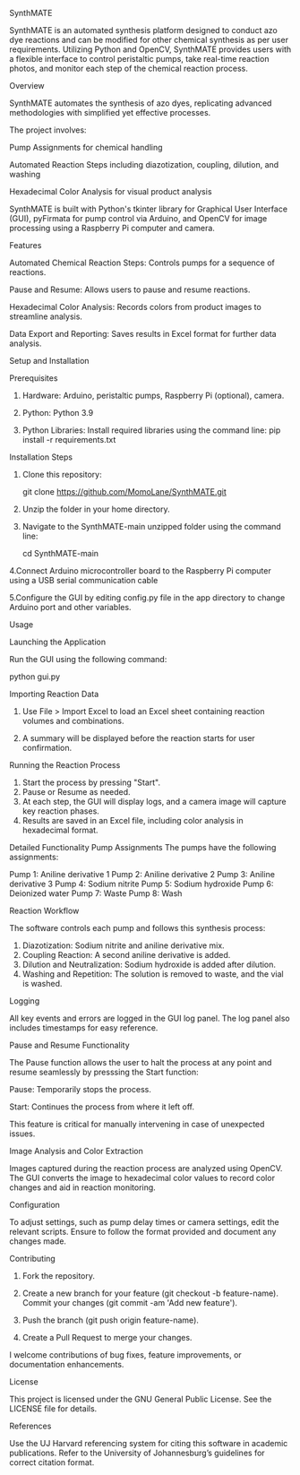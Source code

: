 SynthMATE 

SynthMATE is an automated synthesis platform designed to conduct azo dye reactions and can be modified for other chemical synthesis as per user requirements. Utilizing Python and OpenCV, SynthMATE provides users with a flexible interface to control peristaltic pumps, take real-time reaction photos, and monitor each step of the chemical reaction process.

Overview

SynthMATE automates the synthesis of azo dyes, replicating advanced methodologies with simplified yet effective processes. 

The project involves:

Pump Assignments for chemical handling

Automated Reaction Steps including diazotization, coupling, dilution, and washing

Hexadecimal Color Analysis for visual product analysis

SynthMATE is built with Python's tkinter library for Graphical User Interface (GUI), pyFirmata for pump control via Arduino, and OpenCV for image processing using a Raspberry Pi computer and camera.

Features

Automated Chemical Reaction Steps: Controls pumps for a sequence of reactions.

Pause and Resume: Allows users to pause and resume reactions.

Hexadecimal Color Analysis: Records colors from product images to streamline analysis.

Data Export and Reporting: Saves results in Excel format for further data analysis.

Setup and Installation

Prerequisites

1. Hardware: Arduino, peristaltic pumps, Raspberry Pi (optional), camera.

2. Python: Python 3.9

3. Python Libraries: Install required libraries using the command line: pip install -r requirements.txt

Installation Steps

1. Clone this repository: 
   
   
      git clone https://github.com/MomoLane/SynthMATE.git


2. Unzip the folder in your home directory.
   

3. Navigate to the SynthMATE-main unzipped folder using the command line: 
   
   
      cd SynthMATE-main

4.Connect Arduino microcontroller board to the Raspberry Pi computer using a USB serial communication cable

5.Configure the GUI by editing config.py file in the app directory to change Arduino port and other variables.

Usage

Launching the Application

Run the GUI using the following command:

python gui.py

Importing Reaction Data

1. Use File > Import Excel to load an Excel sheet containing reaction volumes and combinations.


2. A summary will be displayed before the reaction starts for user confirmation.

Running the Reaction Process

1. Start the process by pressing "Start".
2. Pause or Resume as needed.
3. At each step, the GUI will display logs, and a camera image will capture key reaction phases.
4. Results are saved in an Excel file, including color analysis in hexadecimal format.

Detailed Functionality
Pump Assignments
The pumps have the following assignments:

Pump 1: Aniline derivative 1
Pump 2: Aniline derivative 2
Pump 3: Aniline derivative 3
Pump 4: Sodium nitrite
Pump 5: Sodium hydroxide
Pump 6: Deionized water
Pump 7: Waste
Pump 8: Wash

Reaction Workflow

The software controls each pump and follows this synthesis process:

1. Diazotization: Sodium nitrite and aniline derivative mix.
2. Coupling Reaction: A second aniline derivative is added.
3. Dilution and Neutralization: Sodium hydroxide is added after dilution.
4. Washing and Repetition: The solution is removed to waste, and the vial is washed.

Logging

All key events and errors are logged in the GUI log panel. The log panel also includes timestamps for easy reference.

Pause and Resume Functionality

The Pause function allows the user to halt the process at any point and resume seamlessly by presssing the Start function:

Pause: Temporarily stops the process.

Start: Continues the process from where it left off.

This feature is critical for manually intervening in case of unexpected issues.

Image Analysis and Color Extraction

Images captured during the reaction process are analyzed using OpenCV. The GUI converts the image to hexadecimal color values to record color changes and aid in reaction monitoring.

Configuration

To adjust settings, such as pump delay times or camera settings, edit the relevant scripts. Ensure to follow the format provided and document any changes made.

Contributing

1. Fork the repository.

2. Create a new branch for your feature (git checkout -b feature-name).
Commit your changes (git commit -am 'Add new feature').
3. Push the branch (git push origin feature-name).
4. Create a Pull Request to merge your changes.

I welcome contributions of bug fixes, feature improvements, or documentation enhancements.

License

This project is licensed under the GNU General Public License. See the LICENSE file for details.

References

Use the UJ Harvard referencing system for citing this software in academic publications. Refer to the University of Johannesburg’s guidelines for correct citation format.
